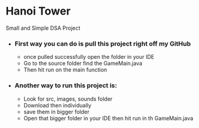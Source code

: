 # Hanoi Tower
 Small and Simple DSA Project

- ### First way you can do is pull this project right off my GitHub
  - once pulled successfully open the folder in your IDE
  - Go to the source folder find the GameMain.java 
  - Then hit run on the main function 

- ###  Another way to run this project is:
  - Look for src, images, sounds folder
  - Download then individually 
  - save them in bigger folder
  - Open that bigger folder in your IDE then hit run in th GameMain.java